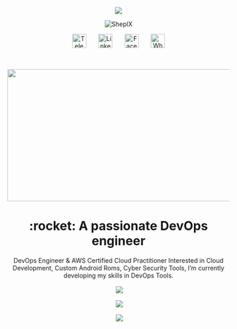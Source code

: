 <p align="center">
  <a href="https://github.com/SheplX"><img src="https://readme-typing-svg.herokuapp.com/?lines=Welcome%20To%20My%20GitHub%20Profile;Iam%20DevOps%20Engineer;%20AWS%20Cloud%20Practitioner;Always%20Learning%20New%20Things&font=Fira%20Code&center=true&width=440&height=45&color=f75c7e&vCenter=true&size=22"></a>
</p>
<p align="center"> <img src="https://komarev.com/ghpvc/?username=SheplX&label=Profile%20views&color=0e75b6&style=flat" alt="SheplX" /> </p>
<!-- Social icons section -->
<p align="center">
  <a href="https://t.me/CHI_X_NGO"><img width="32px" alt="Telegram" title="Telegram" src="https://cdn-icons-png.flaticon.com/512/739/739158.png"/></a>
  &#8287;&#8287;&#8287;&#8287;&#8287;
  <a href="https://www.linkedin.com/in/shepl/"><img width="32px" alt="Linkedin" title="Linkedin" src="https://cdn-icons.flaticon.com/png/512/739/premium/739168.png?token=exp=1652641920~hmac=38e758b0be936a2e8cd019dcd18e3830"/></a>
  &#8287;&#8287;&#8287;&#8287;&#8287;
  <a href="https://www.facebook.com/shepl.dev/"><img width="32px" alt="Facebook" title="Facebook" src="https://cdn-icons.flaticon.com/png/512/739/premium/739135.png?token=exp=1652641845~hmac=f09f347d814fd214d9004c6ab8a10176"/></a>
  &#8287;&#8287;&#8287;&#8287;&#8287;
  <a href="https://wa.me/201111435876"><img width="32px" alt="Whatsapp" title="Whatsapp" src="https://cdn-icons.flaticon.com/png/512/739/premium/739145.png?token=exp=1652642611~hmac=2d7d52c29c98d15e5716a94344c6de36"/></a>
</p>
<br/>
<p align="center">
  <img width="600" height="300" src="https://github.com/SheplX/SheplX/blob/main/Img/logo.gif">
</p>
<h1 align="center"> :rocket: A passionate DevOps engineer</h1>
<p align="center">
DevOps Engineer & AWS Certified Cloud Practitioner Interested in Cloud Development, Custom Android Roms, Cyber Security Tools, I’m currently developing my skills in DevOps Tools.
</p>
<p align="center">&nbsp;<img align="center" src="https://github-readme-stats.vercel.app/api?username=SheplX&theme=monokai-metallian&show_icons=true"
</p>
<p align="center">&nbsp;<img align="center" src="https://github-readme-streak-stats.herokuapp.com/?user=SheplX&layout=compact&theme=monokai-metallian&hide_border=true"
</p>
<p align="center">&nbsp;<img align="center" src="https://github-readme-stats.vercel.app/api/top-langs/?username=SheplX&layout=compact&show_icons=true&theme=monokai-metallian"
</p>          
<!-- ![Shepl's GitHub stats](https://github-readme-stats.vercel.app/api?username=SheplX&theme=radical&show_icons=true) -->
<!-- ![Shepl's GitHub stats](https://github-readme-stats.vercel.app/api/top-langs/?username=SheplX&layout=compact&show_icons=true&theme=radical) -->
<!---
SheplX/SheplX is a ✨ special ✨ repository because its `README.md` (this file) appears on your GitHub profile.
You can click the Preview link to take a look at your changes.
--->
<!-- <p align="center">&nbsp;<img align="center" src="https://github-readme-stats.vercel.app/api?username=SheplX&theme=radical&show_icons=true"
</p>
<p align="center">&nbsp;<img align="center" src="https://github-readme-streak-stats.herokuapp.com/?user=SheplX&layout=compact&theme=radical&show_icons=true"
</p>
<p align="center">&nbsp;<img align="center" src="https://github-readme-stats.vercel.app/api/top-langs/?username=SheplX&layout=compact&show_icons=true&theme=radical"
</p>    -->
